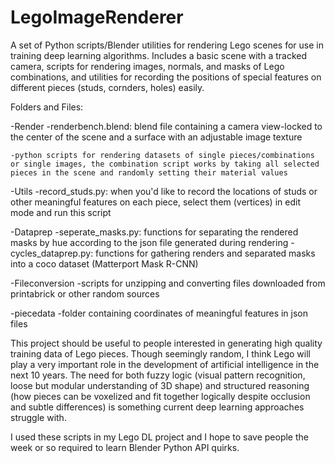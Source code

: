 # LegoImageRenderer

A set of Python scripts/Blender utilities for rendering Lego scenes for use in training deep learning algorithms.
Includes a basic scene with a tracked camera, scripts for rendering images, normals, and masks of Lego combinations, and utilities for recording the positions of special features on different pieces (studs, cornders, holes) easily.

Folders and Files:

-Render
	-renderbench.blend: blend file containing a camera view-locked to the center of the scene and a surface with an adjustable image texture

	-python scripts for rendering datasets of single pieces/combinations or single images, the combination script works by taking all selected pieces in the scene and randomly setting their material values 

-Utils
	-record_studs.py: when you'd like to record the locations of studs or other meaningful features on each piece, select them (vertices) in edit mode and run this script

-Dataprep
	-seperate_masks.py: functions for separating the rendered masks by hue according to the json file generated during rendering
	-cycles_dataprep.py: functions for gathering renders and separated masks into a coco dataset (Matterport Mask R-CNN)

-Fileconversion
	-scripts for unzipping and converting files downloaded from printabrick or other random sources

-piecedata
	-folder containing coordinates of meaningful features in json files


This project should be useful to people interested in generating high quality training data of Lego pieces.  Though seemingly random, I think Lego will play a very important role in the development of artificial intelligence in the next 10 years.  The need for both fuzzy logic (visual pattern recognition, loose but modular understanding of 3D shape) and structured reasoning (how pieces can be voxelized and fit together logically despite occlusion and subtle differences) is something current deep learning approaches struggle with.  

I used these scripts in my Lego DL project and I hope to save people the week or so required to learn Blender Python API quirks. 